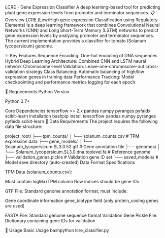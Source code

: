 LCRE - Gene Expression Classifier
A deep learning-based tool for predicting plant gene expression levels from promoter and terminator sequences.
📋 Overview
LCRE (Low/High gene expression Classification using Regulatory Elements) is a deep learning framework that combines Convolutional Neural Networks (CNN) and Long Short-Term Memory (LSTM) networks to predict gene expression levels by analyzing promoter and terminator sequences. The current implementation provides a classifier for tomato (Solanum lycopersicum) genome.

✨ Key Features
Sequence Encoding: One-hot encoding of DNA sequences
Hybrid Deep Learning Architecture: Combined CNN and LSTM neural network
Chromosome-level Validation: Leave-one-chromosome-out cross-validation strategy
Class Balancing: Automatic balancing of high/low expression genes in training data
Performance Tracking: Model checkpointing and performance metrics logging for each epoch

🔧 Requirements
Python Version

Python 3.7+

Core Dependencies
tensorflow >= 2.x
pandas
numpy
pyranges
pyfaidx
scikit-learn
Installation
bashpip install tensorflow pandas numpy pyranges pyfaidx scikit-learn
📁 Data Requirements
The project requires the following data file structure:



project_root/
├── tpm_counts/
│   └── solanum_counts.csv          # TPM expression data
├── gene_models/
│   └── Solanum_lycopersicum.SL3.0.52.gtf  # Gene annotation file
├── genomes/
│   └── Solanum_lycopersicum.SL3.0.dna.toplevel.fa  # Reference genome
├── validation_genes.pickle          # Validation gene ID set
└── saved_models/                    # Model save directory (auto-created)
Data Format Specifications

TPM Data (solanum_counts.csv):

Must contain logMaxTPM column
Row indices should be gene IDs


GTF File: Standard genome annotation format, must include:

Gene coordinate information
gene_biotype field (only protein_coding genes are used)


FASTA File: Standard genome sequence format
Validation Gene Pickle File: Dictionary containing gene IDs for validation

🚀 Usage
Basic Usage
bashpython lcre_classifier.py
